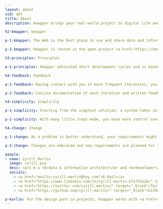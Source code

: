 ```yaml
---
layout: about
uid: abt
title: About
description: kmapper brings your real-world project to digital life and is based on the principles of Feedback, Simplicity, and Change

h2-kmapper: kmapper

p-1-kmapper: The Web is the best place to use and share data and information from your domain of knowledge. Web technologies are just the tools to do so. kmapper is about using these technologies to bring your real-world project to digital life.

p-2-kmapper: kmapper is rooted in the open project <a href="https://kmapper.org" target="_blank">kmapper.org</a>. A tool making use of open access research to visualize subjects in an interdisciplinary context.

h3-principles: Principles

p-1-principles: kmapper advocated short development cycles and is based on the principles of <b>Feedback</b>, <b>Simplicity</b>, and <b>Change</b>.

h4-feedback: Feedback

p-1-feedback: Having contact with you in more frequent iterations, you get a clear insight into what is being developed. You can give feedback and steer the development as needed.

p-2-feedback: Concise documentation of each iteration and written feedback avoids costly meetings.

h4-simplicity: Simplicity

p-1-simplicity: Starting from the simplest solution, a system takes into account the current requirements.

p-2-simplicity: With many little steps made, you have more control over the development process and the system being developed.

h4-change: Change

p-1-change: As a problem is better understood, your requirements might change.

p-2-change: Changes are embraced and new requirements are planned for the next iteration.

people:
- name: Cyrill Martin
  image: cyrill.png
  desc: <p>I'm a <b>data & information architect</b> and <b>developer</b>, dedicated to interdisciplinary perspectives on information retrieval and knowledge transfer - skilled in structuring content and data for humans and machines.</p><p>I've worked in research and publishing environments. You can have a look at my CV here&#58; <a href="https://cyrill-martin.github.io/" target="_blank">cyrill-martin.github.io</a></p>
  socials:
    - <a href="mailto:cyrill.martin@hey.com">E-Mail</a>
    - <a href="https://www.linkedin.com/in/cyrill-martin-b7177a12b/" target="_blank">LinkedIn</a>
    - <a href="https://twitter.com/cyrill_martin/" target="_blank">Twitter</a>
    - <a href="https://github.com/cyrill-martin/" target="_blank">GitHub</a>

p-karlie: For the design part in projects, kmapper works with <a href="https://www.hejkarlie.ch/english-2" target="_blank">Karlie GmbH</a>, a brand studio for strategy and design.
---
```

